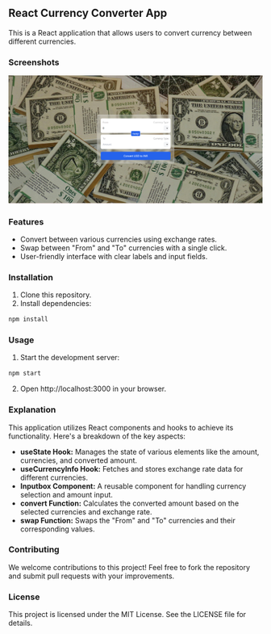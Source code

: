 ## React Currency Converter App

This is a React application that allows users to convert currency between different currencies.

### Screenshots
![Home Page](./public/currencyConvert.png)


### Features

* Convert between various currencies using exchange rates.
* Swap between "From" and "To" currencies with a single click.
* User-friendly interface with clear labels and input fields.

### Installation

1. Clone this repository.
2. Install dependencies:

```bash
npm install
```

### Usage

1. Start the development server:

```bash
npm start
```

2. Open http://localhost:3000 in your browser.

### Explanation

This application utilizes React components and hooks to achieve its functionality. Here's a breakdown of the key aspects:

* **useState Hook:** Manages the state of various elements like the amount, currencies, and converted amount.
* **useCurrencyInfo Hook:** Fetches and stores exchange rate data for different currencies.
* **Inputbox Component:** A reusable component for handling currency selection and amount input.
* **convert Function:** Calculates the converted amount based on the selected currencies and exchange rate.
* **swap Function:** Swaps the "From" and "To" currencies and their corresponding values.

### Contributing

We welcome contributions to this project! Feel free to fork the repository and submit pull requests with your improvements.

### License

This project is licensed under the MIT License. See the LICENSE file for details.
